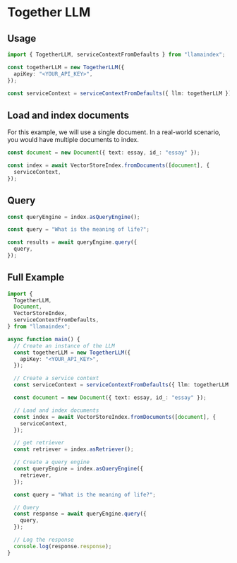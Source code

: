 # Together LLM

## Usage

```ts
import { TogetherLLM, serviceContextFromDefaults } from "llamaindex";

const togetherLLM = new TogetherLLM({
  apiKey: "<YOUR_API_KEY>",
});

const serviceContext = serviceContextFromDefaults({ llm: togetherLLM });
```

## Load and index documents

For this example, we will use a single document. In a real-world scenario, you would have multiple documents to index.

```ts
const document = new Document({ text: essay, id_: "essay" });

const index = await VectorStoreIndex.fromDocuments([document], {
  serviceContext,
});
```

## Query

```ts
const queryEngine = index.asQueryEngine();

const query = "What is the meaning of life?";

const results = await queryEngine.query({
  query,
});
```

## Full Example

```ts
import {
  TogetherLLM,
  Document,
  VectorStoreIndex,
  serviceContextFromDefaults,
} from "llamaindex";

async function main() {
  // Create an instance of the LLM
  const togetherLLM = new TogetherLLM({
    apiKey: "<YOUR_API_KEY>",
  });

  // Create a service context
  const serviceContext = serviceContextFromDefaults({ llm: togetherLLM });

  const document = new Document({ text: essay, id_: "essay" });

  // Load and index documents
  const index = await VectorStoreIndex.fromDocuments([document], {
    serviceContext,
  });

  // get retriever
  const retriever = index.asRetriever();

  // Create a query engine
  const queryEngine = index.asQueryEngine({
    retriever,
  });

  const query = "What is the meaning of life?";

  // Query
  const response = await queryEngine.query({
    query,
  });

  // Log the response
  console.log(response.response);
}
```
